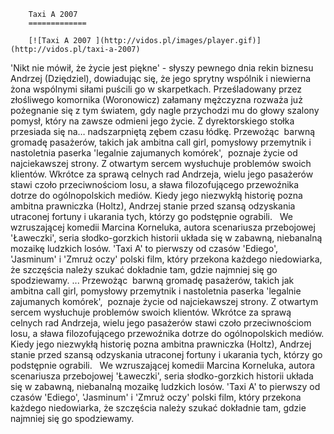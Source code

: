 
        Taxi A 2007 
        =============
        
        [![Taxi A 2007 ](http://vidos.pl/images/player.gif)](http://vidos.pl/taxi-a-2007)
        
        
 'Nikt nie mówił, że życie jest piękne' - słyszy pewnego dnia rekin biznesu Andrzej (Dziędziel), dowiadując się, że jego sprytny wspólnik i niewierna żona wspólnymi siłami puścili go w skarpetkach. Prześladowany przez złośliwego komornika (Woronowicz) załamany mężczyzna rozważa już pożegnanie się z tym światem, gdy nagle przychodzi mu do głowy szalony pomysł, który na zawsze odmieni jego życie. Z dyrektorskiego stołka przesiada się na… nadszarpniętą zębem czasu łódkę. Przewożąc  barwną gromadę pasażerów, takich jak ambitna call girl, pomysłowy przemytnik i nastoletnia paserka 'legalnie zajumanych komórek',  poznaje życie od najciekawszej strony. Z otwartym sercem wysłuchuje problemów swoich klientów. Wkrótce za sprawą celnych rad Andrzeja, wielu jego pasażerów stawi czoło przeciwnościom losu, a sława filozofującego przewoźnika dotrze do ogólnopolskich mediów. Kiedy jego niezwykłą historię pozna ambitna prawniczka (Holtz), Andrzej stanie przed szansą odzyskania utraconej fortuny i ukarania tych, którzy go podstępnie ograbili.   We wzruszającej komedii Marcina Korneluka, autora scenariusza przebojowej 'Ławeczki', seria słodko-gorzkich historii układa się w zabawną, niebanalną mozaikę ludzkich losów. 'Taxi A' to pierwszy od czasów 'Ediego', 'Jasminum' i 'Zmruż oczy' polski film, który przekona każdego niedowiarka, że szczęścia należy szukać dokładnie tam, gdzie najmniej się go spodziewamy.  ... Przewożąc  barwną gromadę pasażerów, takich jak ambitna call girl, pomysłowy przemytnik i nastoletnia paserka 'legalnie zajumanych komórek',  poznaje życie od najciekawszej strony. Z otwartym sercem wysłuchuje problemów swoich klientów. Wkrótce za sprawą celnych rad Andrzeja, wielu jego pasażerów stawi czoło przeciwnościom losu, a sława filozofującego przewoźnika dotrze do ogólnopolskich mediów. Kiedy jego niezwykłą historię pozna ambitna prawniczka (Holtz), Andrzej stanie przed szansą odzyskania utraconej fortuny i ukarania tych, którzy go podstępnie ograbili.   We wzruszającej komedii Marcina Korneluka, autora scenariusza przebojowej 'Ławeczki', seria słodko-gorzkich historii układa się w zabawną, niebanalną mozaikę ludzkich losów. 'Taxi A' to pierwszy od czasów 'Ediego', 'Jasminum' i 'Zmruż oczy' polski film, który przekona każdego niedowiarka, że szczęścia należy szukać dokładnie tam, gdzie najmniej się go spodziewamy.
    
